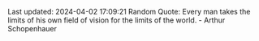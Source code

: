 Last updated: 2024-04-02 17:09:21
Random Quote: Every man takes the limits of his own field of vision for the limits of the world. - Arthur Schopenhauer